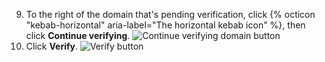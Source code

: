 9. To the right of the domain that's pending verification, click {% octicon "kebab-horizontal" aria-label="The horizontal kebab icon" %}, then click **Continue verifying**.
   ![Continue verifying domain button](/assets/images/help/enterprises/continue-verifying-domain-enterprise.png)
10. Click **Verify**.
    ![Verify button](/assets/images/help/organizations/verify-domain-final-button.png)
